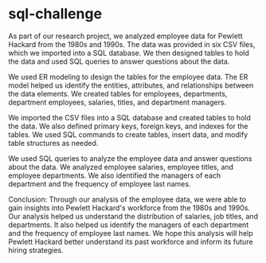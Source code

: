 # sql-challenge

As part of our research project, we analyzed employee data for Pewlett Hackard from the 1980s and 1990s. The data was provided in six CSV files, which we imported into a SQL database. We then designed tables to hold the data and used SQL queries to answer questions about the data.

We used ER modeling to design the tables for the employee data. The ER model helped us identify the entities, attributes, and relationships between the data elements. We created tables for employees, departments, department employees, salaries, titles, and department managers.

We imported the CSV files into a SQL database and created tables to hold the data. We also defined primary keys, foreign keys, and indexes for the tables. We used SQL commands to create tables, insert data, and modify table structures as needed.

We used SQL queries to analyze the employee data and answer questions about the data. We analyzed employee salaries, employee titles, and employee departments. We also identified the managers of each department and the frequency of employee last names.



Conclusion:
Through our analysis of the employee data, we were able to gain insights into Pewlett Hackard's workforce from the 1980s and 1990s. Our analysis helped us understand the distribution of salaries, job titles, and departments. It also helped us identify the managers of each department and the frequency of employee last names. We hope this analysis will help Pewlett Hackard better understand its past workforce and inform its future hiring strategies.